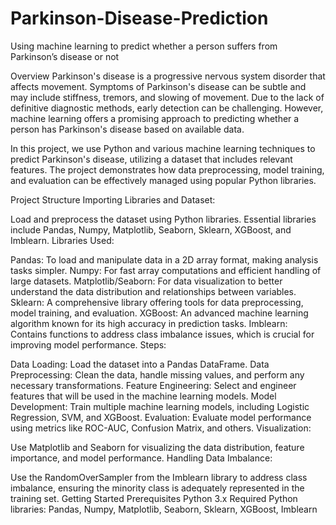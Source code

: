 # Parkinson-Disease-Prediction
Using machine learning to predict whether a person suffers from Parkinson’s disease or not

Overview
Parkinson's disease is a progressive nervous system disorder that affects movement. Symptoms of Parkinson's disease can be subtle and may include stiffness, tremors, and slowing of movement. Due to the lack of definitive diagnostic methods, early detection can be challenging. However, machine learning offers a promising approach to predicting whether a person has Parkinson's disease based on available data.

In this project, we use Python and various machine learning techniques to predict Parkinson's disease, utilizing a dataset that includes relevant features. The project demonstrates how data preprocessing, model training, and evaluation can be effectively managed using popular Python libraries.

Project Structure
Importing Libraries and Dataset:

Load and preprocess the dataset using Python libraries.
Essential libraries include Pandas, Numpy, Matplotlib, Seaborn, Sklearn, XGBoost, and Imblearn.
Libraries Used:

Pandas: To load and manipulate data in a 2D array format, making analysis tasks simpler.
Numpy: For fast array computations and efficient handling of large datasets.
Matplotlib/Seaborn: For data visualization to better understand the data distribution and relationships between variables.
Sklearn: A comprehensive library offering tools for data preprocessing, model training, and evaluation.
XGBoost: An advanced machine learning algorithm known for its high accuracy in prediction tasks.
Imblearn: Contains functions to address class imbalance issues, which is crucial for improving model performance.
Steps:

Data Loading: Load the dataset into a Pandas DataFrame.
Data Preprocessing: Clean the data, handle missing values, and perform any necessary transformations.
Feature Engineering: Select and engineer features that will be used in the machine learning models.
Model Development: Train multiple machine learning models, including Logistic Regression, SVM, and XGBoost.
Evaluation: Evaluate model performance using metrics like ROC-AUC, Confusion Matrix, and others.
Visualization:

Use Matplotlib and Seaborn for visualizing the data distribution, feature importance, and model performance.
Handling Data Imbalance:

Use the RandomOverSampler from the Imblearn library to address class imbalance, ensuring the minority class is adequately represented in the training set.
Getting Started
Prerequisites
Python 3.x
Required Python libraries: Pandas, Numpy, Matplotlib, Seaborn, Sklearn, XGBoost, Imblearn
